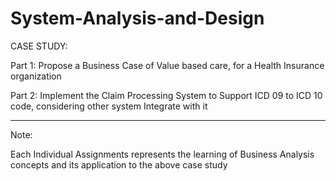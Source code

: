 # System-Analysis-and-Design

CASE STUDY:

Part 1: Propose a Business Case of Value based care, for a Health Insurance organization

Part 2: Implement the Claim Processing System to Support ICD 09 to ICD 10 code, considering other system Integrate with it

------------------------------------------------------------------------------------------------------------------------------

Note:

Each Individual Assignments represents the learning of Business Analysis concepts and its application to the above case study
